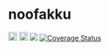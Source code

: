 noofakku
========
<a href="http://badge.fury.io/rb/noofakku"><img src="https://badge.fury.io/rb/noofakku@2x.png" alt="Gem Version" height="18"></a>
<a href="https://travis-ci.org/mcodella/noofakku"><img src="https://travis-ci.org/mcodella/noofakku.png?branch=master" alt="Travis-CI Status" height="18"></a>
<a href="https://codeclimate.com/github/mcodella/noofakku"><img src="https://codeclimate.com/github/mcodella/noofakku.png" /></a>
<a href='https://coveralls.io/r/mcodella/noofakku'><img src='https://coveralls.io/repos/mcodella/noofakku/badge.png' alt='Coverage Status' /></a>
